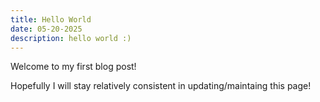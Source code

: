 ```yaml
---
title: Hello World
date: 05-20-2025
description: hello world :)
---
```


Welcome to my first blog post!

Hopefully I will stay relatively consistent in updating/maintaing this page!